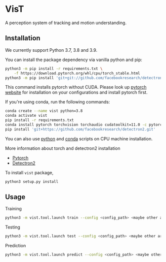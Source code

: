 # VisT

A perception system of tracking and motion understanding.

## Installation

We currently support Python 3.7, 3.8 and 3.9.

You can install the package dependency via vanilla python and pip:

```bash
python3 -m pip install -r requirements.txt \
    -f https://download.pytorch.org/whl/cpu/torch_stable.html
python3 -m pip install 'git+git://github.com/facebookresearch/detectron2.git'
```

This command installs pytorch without CUDA. Please look up
[pytorch website](https://pytorch.org/get-started/locally) for installation
on your configurations and install pytorch first.

If you're using conda, run the following commands:

```bash
conda create --name vist python=3.8
conda activate vist
pip install -r requirements.txt
conda install pytorch torchvision torchaudio cudatoolkit=11.0 -c pytorch
pip install 'git+https://github.com/facebookresearch/detectron2.git'
```

You can also use [python](./scripts/install_cpu_dep.sh) and [conda](./scripts/install_cpu_conda_dep.sh) scripts on CPU machine installation.

More information about torch and detectron2 installation

- [Pytorch](https://pytorch.org/get-started/locally)
- [Detectron2](https://github.com/facebookresearch/detectron2/blob/master/INSTALL.md)

To install `vist` package,

```bash
python3 setup.py install
```

## Usage

Training

```bash
python3 -m vist.tool.launch train --config <config_path> <maybe other arguments>
```

Testing

```bash
python3 -m vist.tool.launch test --config <config_path> <maybe other arguments>
```

Prediction

```bash
python3 -m vist.tool.launch predict --config <config_path> <maybe other arguments>
```
